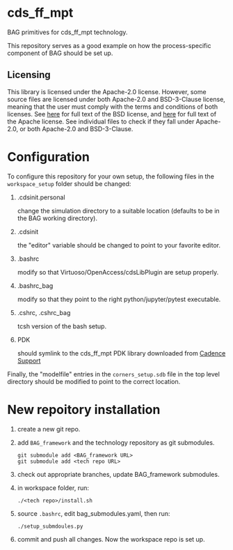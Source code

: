 # cds_ff_mpt
BAG primitives for cds_ff_mpt technology.

This repository serves as a good example on how the process-specific component of BAG should be set up.

## Licensing

This library is licensed under the Apache-2.0 license.  However, some source files are licensed
under both Apache-2.0 and BSD-3-Clause license, meaning that the user must comply with the
terms and conditions of both licenses.  See [here](LICENSE.BSD-3-Clause) for full text of the
BSD license, and [here](LICENSE.Apache-2.0) for full text of the Apache license.  See individual
files to check if they fall under Apache-2.0, or both Apache-2.0 and BSD-3-Clause.

# Configuration

To configure this repository for your own setup, the following files in the `workspace_setup` folder should be changed:

1. .cdsinit.personal

   change the simulation directory to a suitable location (defaults to be in the BAG working directory).

2. .cdsinit

   the "editor" variable should be changed to point to your favorite editor.

3. .bashrc

   modify so that Virtuoso/OpenAccess/cdsLibPlugin are setup properly.

4. .bashrc_bag

   modify so that they point to the right python/jupyter/pytest executable.

5. .cshrc, .cshrc_bag

   tcsh version of the bash setup.

6. PDK

   should symlink to the cds_ff_mpt PDK library downloaded from [Cadence Support](support.cadence.com)

Finally, the "modelfile" entries in the `corners_setup.sdb` file in the top level directory should be modified to
point to the correct location.

# New repoitory installation

1. create a new git repo.

2. add `BAG_framework` and the technology repository as git submodules.

   ```
   git submodule add <BAG_framework URL>
   git submodule add <tech repo URL>
   ```

3. check out appropriate branches, update BAG_framework submodules.

4. in workspace folder, run:

   ```
   ./<tech repo>/install.sh
   ```

5. source `.bashrc`, edit bag_submodules.yaml, then run:

   ```
   ./setup_submdoules.py
   ```

6. commit and push all changes.  Now the workspace repo is set up.
